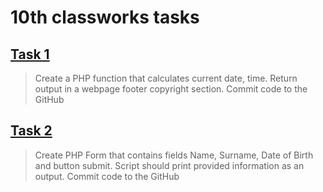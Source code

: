 # 10th classworks tasks

## [Task 1](https://github.com/OrakomoRi/_html_workshop/commit/bd750b43a772205a012ab7d2ad13bddad3d7dedb)
> Create a PHP function that calculates current date, time. Return output in a webpage footer copyright section. Commit code to the GitHub

## [Task 2]()
> Create PHP Form that contains fields Name, Surname, Date of Birth and button submit. Script should print provided information as an output. Commit code to the GitHub
